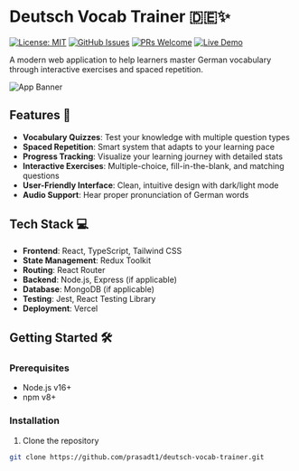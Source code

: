 # Deutsch Vocab Trainer 🇩🇪✨

[![License: MIT](https://img.shields.io/badge/License-MIT-blue.svg)](https://opensource.org/licenses/MIT)
[![GitHub Issues](https://img.shields.io/github/issues/prasadt1/deutsch-vocab-trainer)](https://github.com/prasadt1/deutsch-vocab-trainer/issues)
[![PRs Welcome](https://img.shields.io/badge/PRs-welcome-brightgreen.svg)](https://github.com/prasadt1/deutsch-vocab-trainer/pulls)
[![Live Demo](https://img.shields.io/badge/demo-live-brightgreen)](https://deutsch-vocab-trainer.vercel.app)

A modern web application to help learners master German vocabulary through interactive exercises and spaced repetition.

![App Banner](./public/banner.png) <!-- Add a screenshot and update path -->

## Features 🚀

- **Vocabulary Quizzes**: Test your knowledge with multiple question types
- **Spaced Repetition**: Smart system that adapts to your learning pace
- **Progress Tracking**: Visualize your learning journey with detailed stats
- **Interactive Exercises**: Multiple-choice, fill-in-the-blank, and matching questions
- **User-Friendly Interface**: Clean, intuitive design with dark/light mode
- **Audio Support**: Hear proper pronunciation of German words

## Tech Stack 💻

- **Frontend**: React, TypeScript, Tailwind CSS
- **State Management**: Redux Toolkit
- **Routing**: React Router
- **Backend**: Node.js, Express (if applicable)
- **Database**: MongoDB (if applicable)
- **Testing**: Jest, React Testing Library
- **Deployment**: Vercel

## Getting Started 🛠️

### Prerequisites

- Node.js v16+
- npm v8+

### Installation

1. Clone the repository
```bash
git clone https://github.com/prasadt1/deutsch-vocab-trainer.git

